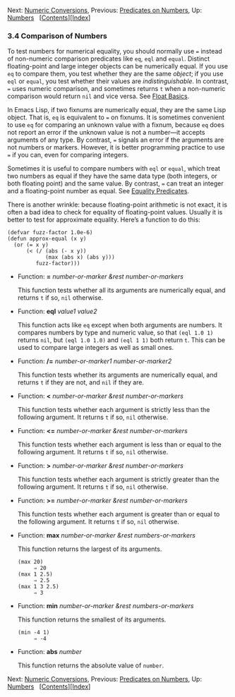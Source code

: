 <!-- This is the GNU Emacs Lisp Reference Manual
corresponding to Emacs version 27.2.

Copyright (C) 1990-1996, 1998-2021 Free Software Foundation,
Inc.

Permission is granted to copy, distribute and/or modify this document
under the terms of the GNU Free Documentation License, Version 1.3 or
any later version published by the Free Software Foundation; with the
Invariant Sections being "GNU General Public License," with the
Front-Cover Texts being "A GNU Manual," and with the Back-Cover
Texts as in (a) below.  A copy of the license is included in the
section entitled "GNU Free Documentation License."

(a) The FSF's Back-Cover Text is: "You have the freedom to copy and
modify this GNU manual.  Buying copies from the FSF supports it in
developing GNU and promoting software freedom." -->

<!-- Created by GNU Texinfo 6.7, http://www.gnu.org/software/texinfo/ -->

Next: [Numeric Conversions](Numeric-Conversions.html), Previous: [Predicates on Numbers](Predicates-on-Numbers.html), Up: [Numbers](Numbers.html)   \[[Contents](index.html#SEC_Contents "Table of contents")]\[[Index](Index.html "Index")]

### 3.4 Comparison of Numbers

To test numbers for numerical equality, you should normally use `=` instead of non-numeric comparison predicates like `eq`, `eql` and `equal`. Distinct floating-point and large integer objects can be numerically equal. If you use `eq` to compare them, you test whether they are the same *object*; if you use `eql` or `equal`, you test whether their values are *indistinguishable*. In contrast, `=` uses numeric comparison, and sometimes returns `t` when a non-numeric comparison would return `nil` and vice versa. See [Float Basics](Float-Basics.html).

In Emacs Lisp, if two fixnums are numerically equal, they are the same Lisp object. That is, `eq` is equivalent to `=` on fixnums. It is sometimes convenient to use `eq` for comparing an unknown value with a fixnum, because `eq` does not report an error if the unknown value is not a number—it accepts arguments of any type. By contrast, `=` signals an error if the arguments are not numbers or markers. However, it is better programming practice to use `=` if you can, even for comparing integers.

Sometimes it is useful to compare numbers with `eql` or `equal`, which treat two numbers as equal if they have the same data type (both integers, or both floating point) and the same value. By contrast, `=` can treat an integer and a floating-point number as equal. See [Equality Predicates](Equality-Predicates.html).

There is another wrinkle: because floating-point arithmetic is not exact, it is often a bad idea to check for equality of floating-point values. Usually it is better to test for approximate equality. Here’s a function to do this:

    (defvar fuzz-factor 1.0e-6)
    (defun approx-equal (x y)
      (or (= x y)
          (< (/ (abs (- x y))
                (max (abs x) (abs y)))
             fuzz-factor)))

*   Function: **=** *number-or-marker \&rest number-or-markers*

    This function tests whether all its arguments are numerically equal, and returns `t` if so, `nil` otherwise.

<!---->

*   Function: **eql** *value1 value2*

    This function acts like `eq` except when both arguments are numbers. It compares numbers by type and numeric value, so that `(eql 1.0 1)` returns `nil`, but `(eql 1.0 1.0)` and `(eql 1 1)` both return `t`. This can be used to compare large integers as well as small ones.

<!---->

*   Function: **/=** *number-or-marker1 number-or-marker2*

    This function tests whether its arguments are numerically equal, and returns `t` if they are not, and `nil` if they are.

<!---->

*   Function: **<** *number-or-marker \&rest number-or-markers*

    This function tests whether each argument is strictly less than the following argument. It returns `t` if so, `nil` otherwise.

<!---->

*   Function: **<=** *number-or-marker \&rest number-or-markers*

    This function tests whether each argument is less than or equal to the following argument. It returns `t` if so, `nil` otherwise.

<!---->

*   Function: **>** *number-or-marker \&rest number-or-markers*

    This function tests whether each argument is strictly greater than the following argument. It returns `t` if so, `nil` otherwise.

<!---->

*   Function: **>=** *number-or-marker \&rest number-or-markers*

    This function tests whether each argument is greater than or equal to the following argument. It returns `t` if so, `nil` otherwise.

<!---->

*   Function: **max** *number-or-marker \&rest numbers-or-markers*

    This function returns the largest of its arguments.

        (max 20)
             ⇒ 20
        (max 1 2.5)
             ⇒ 2.5
        (max 1 3 2.5)
             ⇒ 3

<!---->

*   Function: **min** *number-or-marker \&rest numbers-or-markers*

    This function returns the smallest of its arguments.

        (min -4 1)
             ⇒ -4

<!---->

*   Function: **abs** *number*

    This function returns the absolute value of `number`.

Next: [Numeric Conversions](Numeric-Conversions.html), Previous: [Predicates on Numbers](Predicates-on-Numbers.html), Up: [Numbers](Numbers.html)   \[[Contents](index.html#SEC_Contents "Table of contents")]\[[Index](Index.html "Index")]
